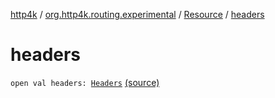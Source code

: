 [http4k](../../index.md) / [org.http4k.routing.experimental](../index.md) / [Resource](index.md) / [headers](./headers.md)

# headers

`open val headers: `[`Headers`](../../org.http4k.core/-headers.md) [(source)](https://github.com/http4k/http4k/blob/master/http4k-core/src/main/kotlin/org/http4k/routing/experimental/Resource.kt#L35)